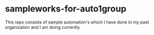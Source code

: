 # sampleworks-for-auto1group
This repo consists of sample automation's which I have done in my past organization and I am doing currently.
